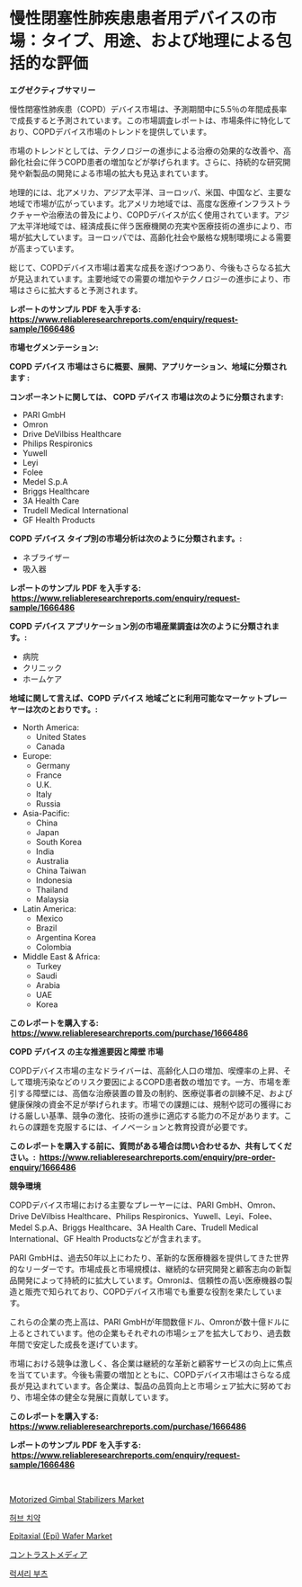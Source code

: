 <p><h1>慢性閉塞性肺疾患患者用デバイスの市場：タイプ、用途、および地理による包括的な評価</h1></p><p><strong>エグゼクティブサマリー</strong></p>
<p><p>慢性閉塞性肺疾患（COPD）デバイス市場は、予測期間中に5.5％の年間成長率で成長すると予測されています。この市場調査レポートは、市場条件に特化しており、COPDデバイス市場のトレンドを提供しています。</p><p>市場のトレンドとしては、テクノロジーの進歩による治療の効果的な改善や、高齢化社会に伴うCOPD患者の増加などが挙げられます。さらに、持続的な研究開発や新製品の開発による市場の拡大も見込まれています。</p><p>地理的には、北アメリカ、アジア太平洋、ヨーロッパ、米国、中国など、主要な地域で市場が広がっています。北アメリカ地域では、高度な医療インフラストラクチャーや治療法の普及により、COPDデバイスが広く使用されています。アジア太平洋地域では、経済成長に伴う医療機関の充実や医療技術の進歩により、市場が拡大しています。ヨーロッパでは、高齢化社会や厳格な規制環境による需要が高まっています。</p><p>総じて、COPDデバイス市場は着実な成長を遂げつつあり、今後もさらなる拡大が見込まれています。主要地域での需要の増加やテクノロジーの進歩により、市場はさらに拡大すると予測されます。</p></p>
<p><strong>レポートのサンプル PDF を入手する: <a href="https://www.reliableresearchreports.com/enquiry/request-sample/1666486">https://www.reliableresearchreports.com/enquiry/request-sample/1666486</a></strong></p>
<p><strong>市場セグメンテーション:</strong></p>
<p><strong> COPD デバイス 市場はさらに概要、展開、アプリケーション、地域に分類されます :</strong></p>
<p><strong>コンポーネントに関しては、 COPD デバイス 市場は次のように分類されます: &nbsp;</strong></p>
<p><ul><li>PARI GmbH</li><li>Omron</li><li>Drive DeVilbiss Healthcare</li><li>Philips Respironics</li><li>Yuwell</li><li>Leyi</li><li>Folee</li><li>Medel S.p.A</li><li>Briggs Healthcare</li><li>3A Health Care</li><li>Trudell Medical International</li><li>GF Health Products</li></ul></p>
<p><strong> COPD デバイス タイプ別の市場分析は次のように分類されます。:</strong></p>
<p><ul><li>ネブライザー</li><li>吸入器</li></ul></p>
<p><strong>レポートのサンプル PDF を入手する: &nbsp;<a href="https://www.reliableresearchreports.com/enquiry/request-sample/1666486">https://www.reliableresearchreports.com/enquiry/request-sample/1666486</a></strong></p>
<p><strong> COPD デバイス アプリケーション別の市場産業調査は次のように分類されます。:</strong></p>
<p><ul><li>病院</li><li>クリニック</li><li>ホームケア</li></ul></p>
<p><strong>地域に関して言えば、COPD デバイス 地域ごとに利用可能なマーケットプレーヤーは次のとおりです。:</strong></p>
<p><ul>
    <li>
        North America:
        <ul>
            <li>United States</li>
            <li>Canada</li>
        </ul>
    </li>
    <li>
        Europe:
        <ul>
            <li>Germany</li>
            <li>France</li>
            <li>U.K.</li>
            <li>Italy</li>
            <li>Russia</li>
        </ul>
    </li>
    <li>
        Asia-Pacific:
        <ul>
            <li>China</li>
            <li>Japan</li>
            <li>South Korea</li>
            <li>India</li>
            <li>Australia</li>
            <li>China Taiwan</li>
            <li>Indonesia</li>
            <li>Thailand</li>
            <li>Malaysia</li>
        </ul>
    </li>
    <li>
        Latin America:
        <ul>
            <li>Mexico</li>
            <li>Brazil</li>
            <li>Argentina Korea</li>
            <li>Colombia</li>
        </ul>
    </li>
    <li>
        Middle East & Africa:
        <ul>
            <li>Turkey</li>
            <li>Saudi</li>
            <li>Arabia</li>
            <li>UAE</li>
            <li>Korea</li>
        </ul>
    </li>
    </ul></p>
<p><strong>このレポートを購入する: &nbsp;<a href="https://www.reliableresearchreports.com/purchase/1666486">https://www.reliableresearchreports.com/purchase/1666486</a></strong></p>
<p><strong>COPD デバイス の主な推進要因と障壁 市場</strong></p>
<p><p>COPDデバイス市場の主なドライバーは、高齢化人口の増加、喫煙率の上昇、そして環境汚染などのリスク要因によるCOPD患者数の増加です。一方、市場を牽引する障壁には、高価な治療装置の普及の制約、医療従事者の訓練不足、および健康保険の資金不足が挙げられます。市場での課題には、規制や認可の獲得における厳しい基準、競争の激化、技術の進歩に適応する能力の不足があります。これらの課題を克服するには、イノベーションと教育投資が必要です。</p></p>
<p><strong>このレポートを購入する前に、質問がある場合は問い合わせるか、共有してください。:&nbsp; <a href="https://www.reliableresearchreports.com/enquiry/pre-order-enquiry/1666486">https://www.reliableresearchreports.com/enquiry/pre-order-enquiry/1666486</a></strong></p>
<p><strong>競争環境</strong></p>
<p><p>COPDデバイス市場における主要なプレーヤーには、PARI GmbH、Omron、Drive DeVilbiss Healthcare、Philips Respironics、Yuwell、Leyi、Folee、Medel S.p.A、Briggs Healthcare、3A Health Care、Trudell Medical International、GF Health Productsなどが含まれます。</p><p>PARI GmbHは、過去50年以上にわたり、革新的な医療機器を提供してきた世界的なリーダーです。市場成長と市場規模は、継続的な研究開発と顧客志向の新製品開発によって持続的に拡大しています。Omronは、信頼性の高い医療機器の製造と販売で知られており、COPDデバイス市場でも重要な役割を果たしています。</p><p>これらの企業の売上高は、PARI GmbHが年間数億ドル、Omronが数十億ドルに上るとされています。他の企業もそれぞれの市場シェアを拡大しており、過去数年間で安定した成長を遂げています。</p><p>市場における競争は激しく、各企業は継続的な革新と顧客サービスの向上に焦点を当てています。今後も需要の増加とともに、COPDデバイス市場はさらなる成長が見込まれています。各企業は、製品の品質向上と市場シェア拡大に努めており、市場全体の健全な発展に貢献しています。</p></p>
<p><strong>このレポートを購入する: &nbsp; <a href="https://www.reliableresearchreports.com/purchase/1666486">https://www.reliableresearchreports.com/purchase/1666486</a></strong></p>
<p><strong>レポートのサンプル PDF を入手する: &nbsp;<a href="https://www.reliableresearchreports.com/enquiry/request-sample/1666486">https://www.reliableresearchreports.com/enquiry/request-sample/1666486</a></strong><strong></strong></p>
<p>&nbsp;</p>
<p><p><a href="https://view.publitas.com/reportprime-1/motorized-gimbal-stabilizers-market-size-global-industry-overview-market-segmentation-and-forecast-2024-to-2031/">Motorized Gimbal Stabilizers Market</a></p><p><a href="https://medium.com/@emmamoy1/%ED%97%88%EB%B8%8C-%EC%B9%98%EC%95%BD-%EC%8B%9C%EC%9E%A5-%EA%B2%BD%EC%9F%81-%EB%B6%84%EC%84%9D-%EC%8B%9C%EC%9E%A5-%EB%8F%99%ED%96%A5-%EB%B0%8F-2031%EB%85%84%EA%B9%8C%EC%A7%80%EC%9D%98-%EC%98%88%EC%B8%A1-4be31f82e716">허브 치약</a></p><p><a href="https://github.com/Whitneyboyettebo9kiw7yr13/Market-Research-Report-List-1/blob/main/epitaxial-epi-wafer-market.md">Epitaxial (Epi) Wafer Market</a></p><p><a href="https://medium.com/@pollynsatcherayted345/%E3%82%B3%E3%83%B3%E3%83%88%E3%83%A9%E3%82%B9%E3%83%88%E5%AA%92%E4%BD%93%E5%B8%82%E5%A0%B4-2031%E5%B9%B4%E3%81%BE%E3%81%A7%E3%81%AE%E3%83%88%E3%83%AC%E3%83%B3%E3%83%89-%E4%BA%88%E6%B8%AC-%E7%AB%B6%E4%BA%89%E5%88%86%E6%9E%90-ba667b6f7812">コントラストメディア</a></p><p><a href="https://github.com/Elenrrera7685/Market-Research-Report-List-1/blob/main/120001713049.md">럭셔리 부츠</a></p></p>